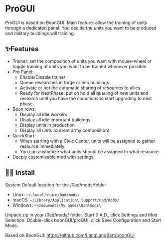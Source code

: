 # ProGUI

ProGUI is based on BoonGUI. Main feature: allow the training of units through a dedicated panel. You decide the units you want to be produced and military buildings will training.

 ## ✨Features

-   Trainer: set the composition of units you want with mouse-wheel or toggle training of units you want to be trained whenever possible.
-   Pro Panel:
    -   Enable/Disable trainer
    -   Queue researches in forge or eco buildings
    -   Activate or not the automatic sharing of resources to allies.
    -   Ready for NextPhase: put on hold all queuing of new units and research until you have the conditions to start upgrading to next phase.
-   Boon rows:
    -   Display all idle workers
    -   Display all idle important buildings
    -   Display units in production
    -   Display all units (current army composition)
-   QuickStart:
    -   When starting with a Civic Center, units will be assigned to gather resource immediately.
    -   You can customize what units should be assigned to what resource.
-   Deeply customizable mod with settings.
  
  
## 👨‍💻 Install

System Default location for the /0ad/mods/folder

   * Linux: `~/.local/share/0ad/mods/`
   * macOS: `~/Library/Application\ Support/0ad/mods/`
   * Windows: `~\Documents\My Games\0ad\mods\`

Unpack zip in your /0ad/mods/ folder.
Start 0 A.D., click Settings and Mod Selection.
Double-click boonGUI/proGUI, click Save Configuration and Start Mods.

Based on BoonGUI: https://github.com/LangLangBart/boonGUI
